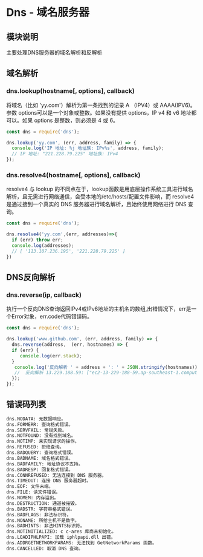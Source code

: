 # Dns - 域名服务器

## 模块说明

主要处理DNS服务器的域名解析和反解析

## 域名解析

### dns.lookup(hostname[, options], callback)

将域名（比如 'yy.com'）解析为第一条找到的记录 A （IPV4）或 AAAA(IPV6)。参数 options可以是一个对象或整数。如果没有提供 options，IP v4 和 v6 地址都可以。如果 options 是整数，则必须是 4 或 6。

```javascript
const dns = require('dns');

dns.lookup('yy.com', (err, address, family) => {
  console.log('IP 地址: %j 地址族: IPv%s', address, family);
  // IP 地址: "221.228.79.225" 地址族: IPv4
});

```

### dns.resolve4(hostname[, options], callback)

resolve4 与 lookup 的不同点在于，lookup函数是用底层操作系统工具进行域名解析，且无需进行网络通信，会受本地的/etc/hosts/配置文件影响，而 resolve4 是通过接到一个真实的 DNS 服务器进行域名解析，且始终使用网络进行 DNS 查询。

```javascript
const dns = require('dns');

dns.resolve4('yy.com',(err, addresses)=>{
  if (err) throw err;
  console.log(addresses);
  // [ '113.107.236.195', '221.228.79.225' ]
})

```

## DNS反向解析

### dns.reverse(ip, callback)

执行一个反向DNS查询返回IPv4或IPv6地址的主机名的数组,出错情况下，err是一个Error对象，err.code代码错误码。

```javascript
const dns = require('dns');

dns.lookup('www.github.com', (err, address, family) => {
  dns.reverse(address,  (err, hostnames) => {
  if (err) {
     console.log(err.stack);
  }
   console.log('反向解析 ' + address + ': ' + JSON.stringify(hostnames));
   //  反向解析 13.229.188.59: ["ec2-13-229-188-59.ap-southeast-1.compute.amazonaws.com"]
  });  
});
```

## 错误码列表

```bash
dns.NODATA: 无数据响应。
dns.FORMERR: 查询格式错误。
dns.SERVFAIL: 常规失败。
dns.NOTFOUND: 没有找到域名。
dns.NOTIMP: 未实现请求的操作。
dns.REFUSED: 拒绝查询。
dns.BADQUERY: 查询格式错误。
dns.BADNAME: 域名格式错误。
dns.BADFAMILY: 地址协议不支持。
dns.BADRESP: 回复格式错误。
dns.CONNREFUSED: 无法连接到 DNS 服务器。
dns.TIMEOUT: 连接 DNS 服务器超时。
dns.EOF: 文件末端。
dns.FILE: 读文件错误。
dns.NOMEM: 内存溢出。
dns.DESTRUCTION: 通道被摧毁。
dns.BADSTR: 字符串格式错误。
dns.BADFLAGS: 非法标识符。
dns.NONAME: 所给主机不是数字。
dns.BADHINTS: 非法HINTS标识符。
dns.NOTINITIALIZED: c c-ares 库尚未初始化。
dns.LOADIPHLPAPI: 加载 iphlpapi.dll 出错。
dns.ADDRGETNETWORKPARAMS: 无法找到 GetNetworkParams 函数。
dns.CANCELLED: 取消 DNS 查询。

```
